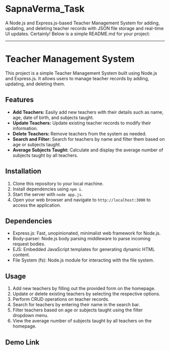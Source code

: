 # SapnaVerma_Task
A Node.js and Express.js-based Teacher Management System for adding, updating, and deleting teacher records with JSON file storage and real-time UI updates.
Certainly! Below is a simple README.md for your project:

---

# Teacher Management System

This project is a simple Teacher Management System built using Node.js and Express.js. It allows users to manage teacher records by adding, updating, and deleting them.

## Features

- **Add Teachers:** Easily add new teachers with their details such as name, age, date of birth, and subjects taught.
- **Update Teachers:** Update existing teacher records to modify their information.
- **Delete Teachers:** Remove teachers from the system as needed.
- **Search and Filter:** Search for teachers by name and filter them based on age or subjects taught.
- **Average Subjects Taught:** Calculate and display the average number of subjects taught by all teachers.

## Installation

1. Clone this repository to your local machine.
2. Install dependencies using `npm i`.
3. Start the server with `node app.js`.
4. Open your web browser and navigate to `http://localhost:3000` to access the application.

## Dependencies

- Express.js: Fast, unopinionated, minimalist web framework for Node.js.
- Body-parser: Node.js body parsing middleware to parse incoming request bodies.
- EJS: Embedded JavaScript templates for generating dynamic HTML content.
- File System (fs): Node.js module for interacting with the file system.

## Usage

1. Add new teachers by filling out the provided form on the homepage.
2. Update or delete existing teachers by selecting the respective options.
3. Perform CRUD operations on teacher records.
4. Search for teachers by entering their name in the search bar.
5. Filter teachers based on age or subjects taught using the filter dropdown menu.
6. View the average number of subjects taught by all teachers on the homepage.

## Demo Link

